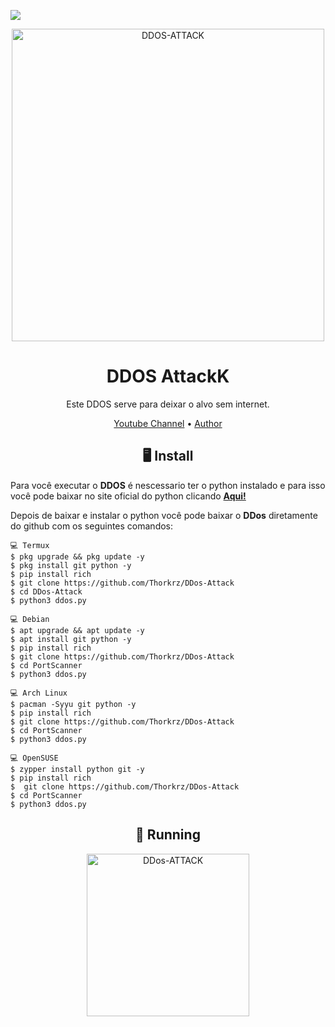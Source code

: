 <p>
<img src= "https://camo.githubusercontent.com/71b837571c48af3aa60a73dbc9d5936aa359d78efbfa8a6743cbbbc16b80ef4d/68747470733a2f2f63646e2e646973636f72646170702e636f6d2f6174746163686d656e74732f3830353930323039333930363630383138362f3830353931333937323533353539303932322f74656e6f722e676966"/>
</p>

<p align="center" ><img alt="DDOS-ATTACK" src=""width=500></p>

<h1 align="center">DDOS AttackK</h1>
<p align="center">

  

  <p align="center">
    Este DDOS serve para deixar o alvo sem internet.
  </p>
</p> 




<p align="center">
  <a href="https://www.youtube.com/channel/UCwaJ7N2g1yP8bqzubB6AxNw">Youtube Channel</a> •
  <a href="https://github.com/Thorkrz">Author</a> 
</p>



<h2 align="center">🖥 Install</h2>


Para você executar o **DDOS** é nescessario ter o python instalado e para isso você pode baixar no site oficial do python clicando [**Aqui!**](https://www.python.org/downloads/)

Depois de baixar e instalar o python você pode baixar o **DDos** diretamente do github com os seguintes comandos:

```
💻 Termux
$ pkg upgrade && pkg update -y
$ pkg install git python -y
$ pip install rich 
$ git clone https://github.com/Thorkrz/DDos-Attack
$ cd DDos-Attack
$ python3 ddos.py

💻 Debian
$ apt upgrade && apt update -y
$ apt install git python -y
$ pip install rich 
$ git clone https://github.com/Thorkrz/DDos-Attack
$ cd PortScanner
$ python3 ddos.py

💻 Arch Linux
$ pacman -Syyu git python -y
$ pip install rich 
$ git clone https://github.com/Thorkrz/DDos-Attack
$ cd PortScanner
$ python3 ddos.py

💻 OpenSUSE
$ zypper install python git -y
$ pip install rich 
$  git clone https://github.com/Thorkrz/DDos-Attack
$ cd PortScanner
$ python3 ddos.py
```

<p align="center" >
  <h2 align="center">🚀 Running</h2>
  <p align="center" >
  <img alt="DDos-ATTACK" src="https://github.com/Thorkrz/PortScanner/blob/main/Port_run.jpeg" width=260>
</p>

